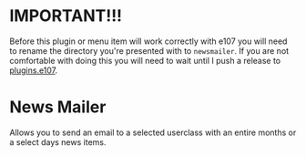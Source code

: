 # IMPORTANT!!!

Before this plugin or menu item will work correctly with e107 you will need to rename the directory you're presented with to `newsmailer`.
If you are not comfortable with doing this you will need to wait until I push a release to [plugins.e107](http://plugins.e107.org/).

# News Mailer

Allows you to send an email to a selected userclass with an entire months or a select days news items.